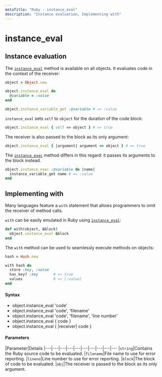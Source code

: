 ```yaml
---
metaTitle: "Ruby - instance_eval"
description: "Instance evaluation, Implementing with"
---
```


# instance_eval



## Instance evaluation


The [`instance_eval`](http://ruby-doc.org/core/BasicObject.html#method-i-instance_eval) method is available on all objects. It evaluates code in the context of the receiver:

```ruby
object = Object.new

object.instance_eval do
  @variable = :value
end

object.instance_variable_get :@variable # => :value

```

`instance_eval` sets `self` to `object` for the duration of the code block:

```ruby
object.instance_eval { self == object } # => true

```

The receiver is also passed to the block as its only argument:

```ruby
object.instance_eval { |argument| argument == object } # => true

```

The [`instance_exec`](http://ruby-doc.org/core/BasicObject.html#method-i-instance_exec) method differs in this regard: it passes its arguments to the block instead.

```ruby
object.instance_exec :@variable do |name|
  instance_variable_get name # => :value
end

```



## Implementing with


Many languages feature a `with` statement that allows programmers to omit the receiver of method calls.

`with` can be easily emulated in Ruby using [`instance_eval`](http://ruby-doc.org/core/BasicObject.html#method-i-instance_eval):

```ruby
def with(object, &block)
  object.instance_eval &block
end

```

The `with` method can be used to seamlessly execute methods on objects:

```ruby
hash = Hash.new

with hash do
  store :key, :value
  has_key? :key       # => true
  values              # => [:value]
end

```



#### Syntax


- object.instance_eval 'code'
- object.instance_eval 'code', 'filename'
- object.instance_eval 'code', 'filename', 'line number'
- object.instance_eval { code }
- object.instance_eval { |receiver| code }



#### Parameters


|Parameter|Details
|---|---|---|---|---|---|---|---|---|---
|`string`|Contains the Ruby source code to be evaluated.
|`filename`|File name to use for error reporting.
|`lineno`|Line number to use for error reporting.
|`block`|The block of code to be evaluated.
|`obj`|The receiver is passed to the block as its only argument.

